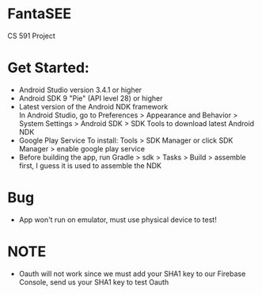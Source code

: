 # FantaSEE
CS 591 Project

# Get Started:
- Android Studio version 3.4.1 or higher
- Android SDK 9 "Pie" (API level 28) or higher
- Latest version of the Android NDK framework  
In Android Studio, go to Preferences > Appearance and Behavior > System Settings > Android SDK  > SDK Tools to download latest Android NDK
- Google Play Service
To install:  Tools > SDK Manager or click SDK Manager > enable google play service
- Before building the app, run Gradle > sdk > Tasks > Build > assemble first, I guess it is used to assemble the NDK

# Bug
- App won't run on emulator, must use physical device to test!

# NOTE
- Oauth will not work since we must add your SHA1 key to our Firebase Console, send us your SHA1 key to test Oauth
